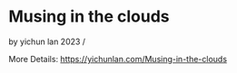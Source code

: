 # Musing in the clouds
by yichun lan 2023 / 

More Details: https://yichunlan.com/Musing-in-the-clouds
